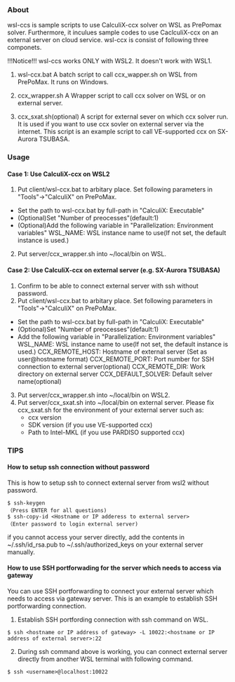 ### About
wsl-ccs is sample scripts to use CalculiX-ccx solver on WSL as PrePomax solver.
Furthermore, it inculues sample codes to use CaclculiX-ccx on an external server on cloud service.
wsl-ccx is consist of following three componets.

!!!Notice!!! wsl-ccs works ONLY with WSL2. It doesn't work with WSL1.

1) wsl-ccx.bat
   A batch script to call ccx_wapper.sh on WSL from PrePoMax. It runs on Windows.

2) ccx_wrapper.sh
   A Wrapper script to call ccx solver on WSL or on external server.

3) ccx_sxat.sh(optional)
   A script for external sever on which ccx solver run. It is used if you want to use ccx sovler on external server via the internet. 
   This script is an example script to call VE-supported ccx on SX-Aurora TSUBASA.

### Usage
#### Case 1: Use CalculiX-ccx on WSL2 
1. Put client/wsl-ccx.bat to arbitary place. Set following parameters in "Tools"->"CalculiX" on PrePoMax.
  - Set the path to wsl-ccx.bat by full-path in "CalculiX: Executable"
  - (Optional)Set "Number of preocesses"(default:1)
  - (Optional)Add the following variable in "Parallelization: Environment variables" 
      WSL_NAME: WSL instance name to use(If not set, the default instance is used.)

2. Put server/ccx_wrapper.sh into ~/local/bin on WSL.

#### Case 2: Use CalculiX-ccx on external server (e.g. SX-Aurora TSUBASA)
1. Confirm to be able to connect external server with ssh without password.
2. Put client/wsl-ccx.bat to arbitary place. Set following parameters in "Tools"->"CalculiX" on PrePoMax.
  - Set the path to wsl-ccx.bat by full-path in "CalculiX: Executable"
  - (Optional)Set "Number of preocesses"(default:1)
  - Add the following variable in "Parallelization: Environment variables" 
      WSL_NAME: WSL instance name to use(If not set, the default instance is used.)
      CCX_REMOTE_HOST: Hostname of external server (Set as user@hostname format)
      CCX_REMOTE_PORT: Port number for SSH connection to external server(optional)
      CCX_REMOTE_DIR: Work directory on external server
      CCX_DEFAULT_SOLVER: Default selver name(optional)
3. Put server/ccx_wrapper.sh into ~/local/bin on WSL2.
4. Put server/ccx_sxat.sh into ~/local/bin on external server.
   Please fix ccx_sxat.sh for the environment of your external server such as:
   - ccx version
   - SDK version (if you use VE-supported ccx)
   - Path to Intel-MKL (if you use PARDISO supported ccx)


### TIPS
#### How to setup ssh connection without password
This is how to setup ssh to connect external server from wsl2 without password.

```
$ ssh-keygen
（Press ENTER for all questions)
$ ssh-copy-id <Hostname or IP adderess to external server>
（Enter password to login external server)
```

if you cannot access your server directly, add the contents in ~/.ssh/id_rsa.pub
to ~/.ssh/authorized_keys on your external server manually.

#### How to use SSH portforwading for the server which needs to access via gateway
You can use SSH portforwarding to connect your external server which needs to access via gateway server. This is an example to establish SSH portforwarding connection.

1) Establish SSH portfording connection with ssh command on WSL.
```
$ ssh <hostname or IP address of gateway> -L 10022:<hostname or IP address of external server>:22
```

2) During ssh command above is working, you can connect external server directly from another WSL terminal with following command.

```
$ ssh <username>@localhost:10022
```
